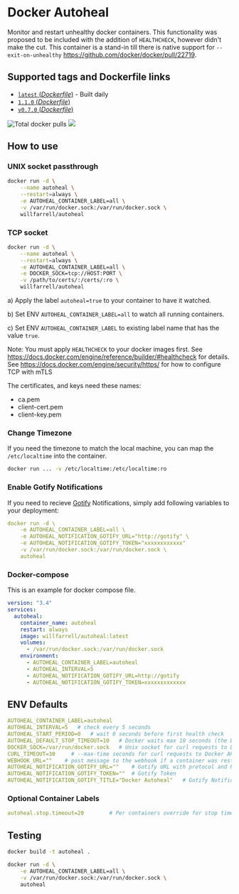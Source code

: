 # Docker Autoheal

Monitor and restart unhealthy docker containers. 
This functionality was proposed to be included with the addition of `HEALTHCHECK`, however didn't make the cut.
This container is a stand-in till there is native support for `--exit-on-unhealthy` https://github.com/docker/docker/pull/22719.

## Supported tags and Dockerfile links
- [`latest` (*Dockerfile*)](https://github.com/willfarrell/docker-autoheal/blob/main/Dockerfile) - Built daily
- [`1.1.0` (*Dockerfile*)](https://github.com/willfarrell/docker-autoheal/blob/1.1.0/Dockerfile)
- [`v0.7.0` (*Dockerfile*)](https://github.com/willfarrell/docker-autoheal/blob/v0.7.0/Dockerfile)

![](https://img.shields.io/docker/pulls/willfarrell/autoheal "Total docker pulls") [![](https://images.microbadger.com/badges/image/willfarrell/autoheal.svg)](http://microbadger.com/images/willfarrell/autoheal "Docker layer breakdown")

## How to use
### UNIX socket passthrough
```bash
docker run -d \
    --name autoheal \
    --restart=always \
    -e AUTOHEAL_CONTAINER_LABEL=all \
    -v /var/run/docker.sock:/var/run/docker.sock \
    willfarrell/autoheal
```
### TCP socket
```bash
docker run -d \
    --name autoheal \
    --restart=always \
    -e AUTOHEAL_CONTAINER_LABEL=all \
    -e DOCKER_SOCK=tcp://HOST:PORT \
    -v /path/to/certs/:/certs/:ro \
    willfarrell/autoheal
```
a) Apply the label `autoheal=true` to your container to have it watched.

b) Set ENV `AUTOHEAL_CONTAINER_LABEL=all` to watch all running containers. 

c) Set ENV `AUTOHEAL_CONTAINER_LABEL` to existing label name that has the value `true`.

Note: You must apply `HEALTHCHECK` to your docker images first. See https://docs.docker.com/engine/reference/builder/#healthcheck for details.
See https://docs.docker.com/engine/security/https/ for how to configure TCP with mTLS

The certificates, and keys need these names:
* ca.pem
* client-cert.pem
* client-key.pem

### Change Timezone
If you need the timezone to match the local machine, you can map the `/etc/localtime` into the container.
```bash
docker run ... -v /etc/localtime:/etc/localtime:ro
```

### Enable Gotify Notifications
If you need to recieve [Gotify](https://github.com/gotify/server/) Notifications, simply add following variables to your deployment:
```yaml
docker run -d \
    -e AUTOHEAL_CONTAINER_LABEL=all \
    -e AUTOHEAL_NOTIFICATION_GOTIFY_URL="http://gotify" \
    -e AUTOHEAL_NOTIFICATION_GOTIFY_TOKEN="xxxxxxxxxxxx"
    -v /var/run/docker.sock:/var/run/docker.sock \
    autoheal    
```

### Docker-compose
This is an example for docker compose file.
```yaml
version: "3.4"
services:
  autoheal:
    container_name: autoheal
    restart: always
    image: willfarrell/autoheal:latest
    volumes:
      - /var/run/docker.sock:/var/run/docker.sock
    environment:
      - AUTOHEAL_CONTAINER_LABEL=autoheal
      - AUTOHEAL_INTERVAL=5
      - AUTOHEAL_NOTIFICATION_GOTIFY_URL=http://gotify
      - AUTOHEAL_NOTIFICATION_GOTIFY_TOKEN=xxxxxxxxxxxxx
```

## ENV Defaults
```yaml
AUTOHEAL_CONTAINER_LABEL=autoheal
AUTOHEAL_INTERVAL=5   # check every 5 seconds
AUTOHEAL_START_PERIOD=0   # wait 0 seconds before first health check
AUTOHEAL_DEFAULT_STOP_TIMEOUT=10   # Docker waits max 10 seconds (the Docker default) for a container to stop before killing during restarts (container overridable via label, see below)
DOCKER_SOCK=/var/run/docker.sock   # Unix socket for curl requests to Docker API
CURL_TIMEOUT=30     # --max-time seconds for curl requests to Docker API
WEBHOOK_URL=""    # post message to the webhook if a container was restarted (or restart failed)
AUTOHEAL_NOTIFICATION_GOTIFY_URL=""    # Gotify URL with protocol and Port if needed, e.g. http://gotify:8080 or https://gotify
AUTOHEAL_NOTIFICATION_GOTIFY_TOKEN=""  # Gotify Token
AUTOHEAL_NOTIFICATION_GOTIFY_TITLE="Docker Autoheal"   # Gotify Notification Title
```

### Optional Container Labels
```yaml
autoheal.stop.timeout=20        # Per containers override for stop timeout seconds during restart
```

## Testing
```bash
docker build -t autoheal .

docker run -d \
    -e AUTOHEAL_CONTAINER_LABEL=all \
    -v /var/run/docker.sock:/var/run/docker.sock \
    autoheal                                                                        
```
